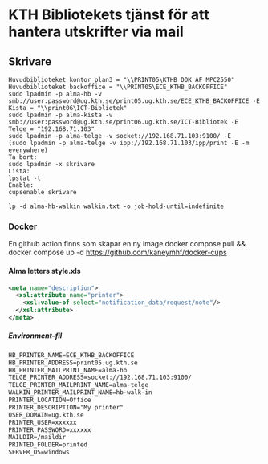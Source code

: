 # KTH Bibliotekets tjänst för att hantera utskrifter via mail

## Skrivare
    Huvudbiblioteket kontor plan3 = "\\PRINT05\KTHB_DOK_AF_MPC2550"
    Huvudbiblioteket backoffice = "\\PRINT05\ECE_KTHB_BACKOFFICE"
    sudo lpadmin -p alma-hb -v smb://user:password@ug.kth.se/print05.ug.kth.se/ECE_KTHB_BACKOFFICE -E
    Kista = "\\print06\ICT-Bibliotek"
    sudo lpadmin -p alma-kista -v smb://user:password@ug.kth.se/print06.ug.kth.se/ICT-Bibliotek -E
    Telge = "192.168.71.103"
    sudo lpadmin -p alma-telge -v socket://192.168.71.103:9100/ -E
    (sudo lpadmin -p alma-telge -v ipp://192.168.71.103/ipp/print -E -m everywhere)
    Ta bort:
    sudo lpadmin -x skrivare
    Lista:
    lpstat -t
    Enable:
    cupsenable skrivare

    lp -d alma-hb-walkin walkin.txt -o job-hold-until=indefinite

### Docker
En github action finns som skapar en ny image
docker compose pull && docker compose up -d
https://github.com/kaneymhf/docker-cups

#### Alma letters style.xls
```xml
<meta name="description">
  <xsl:attribute name="printer">
    <xsl:value-of select="notification_data/request/note"/>
  </xsl:attribute>
</meta>
```

##### Environment-fil
```txt
HB_PRINTER_NAME=ECE_KTHB_BACKOFFICE
HB_PRINTER_ADDRESS=print05.ug.kth.se
HB_PRINTER_MAILPRINT_NAME=alma-hb
TELGE_PRINTER_ADDRESS=socket://192.168.71.103:9100/
TELGE_PRINTER_MAILPRINT_NAME=alma-telge
WALKIN_PRINTER_MAILPRINT_NAME=hb-walk-in
PRINTER_LOCATION=Office
PRINTER_DESCRIPTION="My printer"
USER_DOMAIN=ug.kth.se
PRINTER_USER=xxxxxx
PRINTER_PASSWORD=xxxxxx
MAILDIR=/maildir
PRINTED_FOLDER=printed
SERVER_OS=windows
```
